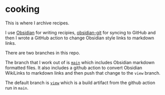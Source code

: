 # cooking
This is where I archive recipes.

I use [Obsidian](https://obsidian.md/) for writing recipies, [obsidian-git](https://github.com/denolehov/obsidian-git) for syncing to GitHub and then I wrote a GitHub action to change Obsidian style links to markdown links.

There are two branches in this repo.

The branch that I work out of is [`main`](https://github.com/koddsson/cooking/tree/main) which includes Obsidian markdown formatted files. It also includes a github action to convert Obsidian WikiLinks to markdown links and then push that change to the `view` branch.

The default branch is [`view`](https://github.com/koddsson/cooking/tree/view) which is a build artifact from the github action run in `main`.
